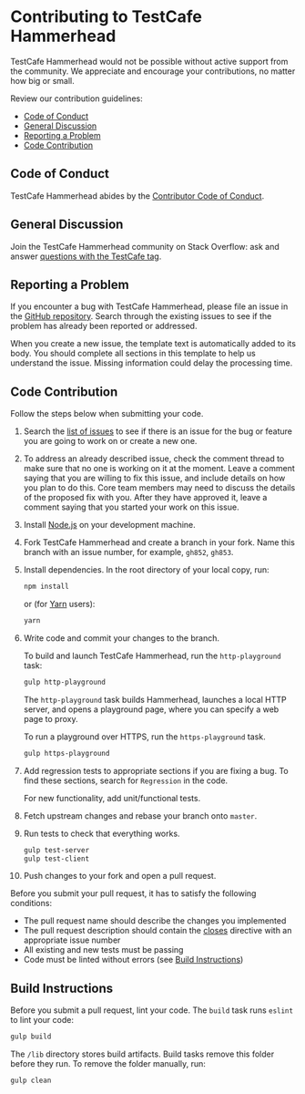 # Contributing to TestCafe Hammerhead

TestCafe Hammerhead would not be possible without active support from the community. We appreciate and encourage your contributions, no matter how big or small.

Review our contribution guidelines:

* [Code of Conduct](#code-of-conduct)
* [General Discussion](#general-discussion)
* [Reporting a Problem](#reporting-a-problem)
* [Code Contribution](#code-contribution)

## Code of Conduct

TestCafe Hammerhead abides by the [Contributor Code of Conduct](CODE_OF_CONDUCT.md).

## General Discussion

Join the TestCafe Hammerhead community on Stack Overflow: ask and answer [questions with the TestCafe tag](https://stackoverflow.com/questions/tagged/testcafe).

## Reporting a Problem

If you encounter a bug with TestCafe Hammerhead, please file an issue in the [GitHub repository](https://github.com/DevExpress/testcafe-hammerhead/issues).
Search through the existing issues to see if the problem has already been reported or addressed.

When you create a new issue, the template text is automatically added to its body. You should complete all sections in this template to help us understand the issue. Missing information could delay the processing time.

## Code Contribution

Follow the steps below when submitting your code.

1. Search the [list of issues](https://github.com/DevExpress/testcafe-hammerhead/issues) to see if there is an issue for the bug or feature you are going to work on or create a new one.

2. To address an already described issue, check the comment thread to make sure that no one is working on it at the moment. Leave a comment saying that you are willing to fix this issue, and include details on how you plan to do this. Core team members may need to discuss the details of the proposed fix with you. After they have approved it, leave a comment saying that you started your work on this issue.

3. Install [Node.js](https://nodejs.org/en/) on your development machine.

4. Fork TestCafe Hammerhead and create a branch in your fork. Name this branch with an issue number, for example, `gh852`, `gh853`.
  
5. Install dependencies. In the root directory of your local copy, run:

    ```sh
    npm install
    ```

    or (for [Yarn](https://yarnpkg.com/) users):

    ```sh
    yarn
    ```

6. Write code and commit your changes to the branch.

    To build and launch TestCafe Hammerhead, run the `http-playground` task:

    ```sh
    gulp http-playground
    ```

    The `http-playground` task builds Hammerhead, launches a local HTTP server, and opens a playground page, where you can specify a web page to proxy.

    To run a playground over HTTPS, run the `https-playground` task.

    ```sh
    gulp https-playground
    ```

7. Add regression tests to appropriate sections if you are fixing a bug. To find these sections, search for `Regression` in the code.

    For new functionality, add unit/functional tests.

8. Fetch upstream changes and rebase your branch onto `master`.

9. Run tests to check that everything works.

    ```sh
    gulp test-server
    gulp test-client
    ```

10. Push changes to your fork and open a pull request.

Before you submit your pull request, it has to satisfy the following conditions:

* The pull request name should describe the changes you implemented
* The pull request description should contain the [closes](https://github.com/blog/1506-closing-issues-via-pull-requests) directive with an appropriate issue number
* All existing and new tests must be passing
* Code must be linted without errors (see [Build Instructions](#build-instructions))

## Build Instructions

Before you submit a pull request, lint your code. The `build` task runs `eslint` to lint your code:

```sh
gulp build
```

The `/lib` directory stores build artifacts. Build tasks remove this folder before they run. To remove the folder manually, run:

```sh
gulp clean
```
